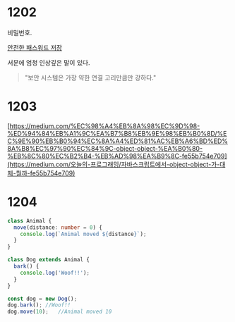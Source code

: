 # 1202



비밀번호.

[안전한 패스워드 저장](https://d2.naver.com/helloworld/318732)

서문에 엄청 인상깊은 말이 있다.

> "보안 시스템은 가장 약한 연결 고리만큼만 강하다."



# 1203

[https://medium.com/%EC%98%A4%EB%8A%98%EC%9D%98-%ED%94%84%EB%A1%9C%EA%B7%B8%EB%9E%98%EB%B0%8D/%EC%9E%90%EB%B0%94%EC%8A%A4%ED%81%AC%EB%A6%BD%ED%8A%B8%EC%97%90%EC%84%9C-object-object-%EA%B0%80-%EB%8C%80%EC%B2%B4-%EB%AD%98%EA%B9%8C-fe55b754e709](https://medium.com/오늘의-프로그래밍/자바스크립트에서-object-object-가-대체-뭘까-fe55b754e709)



# 1204

```typescript
class Animal {
  move(distance: number = 0) {
    console.log(`Animal moved ${distance}`);
  }
}

class Dog extends Animal {
  bark() {
    console.log('Woof!!');
  }
}

const dog = new Dog();
dog.bark();	//Woof!!
dog.move(10);	//Animal moved 10
```

